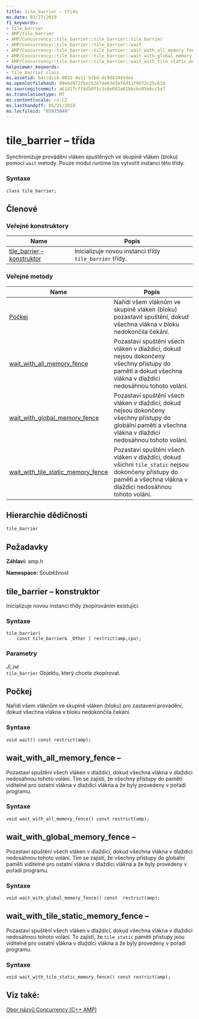 ```yaml
---
title: tile_barrier – třída
ms.date: 03/27/2019
f1_keywords:
- tile_barrier
- AMP/tile_barrier
- AMP/Concurrency::tile_barrier::tile_barrier::tile_barrier
- AMP/Concurrency::tile_barrier::tile_barrier::wait
- AMP/Concurrency::tile_barrier::tile_barrier::wait_with_all_memory_fence
- AMP/Concurrency::tile_barrier::tile_barrier::wait_with_global_memory_fence
- AMP/Concurrency::tile_barrier::tile_barrier::wait_with_tile_static_memory_fence
helpviewer_keywords:
- tile_barrier class
ms.assetid: b4ccdccb-0032-4e11-b7bd-dc9d43445dee
ms.openlocfilehash: 89e6d972fbecb2674e6343bf6d11f9972c25c63d
ms.sourcegitcommit: a61d17cffdd50f1c3c6e082a01bbcbc85b6cc5a7
ms.translationtype: MT
ms.contentlocale: cs-CZ
ms.lasthandoff: 05/21/2019
ms.locfileid: "65975040"
---
```

# <a name="tilebarrier-class"></a>tile_barrier – třída

Synchronizuje provádění vláken spuštěných ve skupině vláken (bloku) pomocí `wait` metody. Pouze modul runtime lze vytvořit instanci této třídy.

### <a name="syntax"></a>Syntaxe

```
class tile_barrier;
```

## <a name="members"></a>Členové

### <a name="public-constructors"></a>Veřejné konstruktory

|Name|Popis|
|----------|-----------------|
|[tile_barrier – konstruktor](#ctor)|Inicializuje novou instanci třídy `tile_barrier` třídy.|

### <a name="public-methods"></a>Veřejné metody

|Name|Popis|
|----------|-----------------|
|[Počkej](#wait)|Nařídí všem vláknům ve skupině vláken (bloku) pozastavit spuštění, dokud všechna vlákna v bloku nedokončila čekání.|
|[wait_with_all_memory_fence](#wait_with_all_memory_fence)|Pozastaví spuštění všech vláken v dlaždici, dokud nejsou dokončeny všechny přístupy do paměti a dokud všechna vlákna v dlaždici nedosáhnou tohoto volání.|
|[wait_with_global_memory_fence](#wait_with_global_memory_fence)|Pozastaví spuštění všech vláken v dlaždici, dokud nejsou dokončeny všechny přístupy do globální paměti a všechna vlákna v dlaždici nedosáhnou tohoto volání.|
|[wait_with_tile_static_memory_fence](#wait_with_tile_static_memory_fence)|Pozastaví spuštění všech vláken v dlaždici, dokud všichni `tile_static` nejsou dokončeny přístupy do paměti a všechna vlákna v dlaždici nedosáhnou tohoto volání.|

## <a name="inheritance-hierarchy"></a>Hierarchie dědičnosti

`tile_barrier`

## <a name="requirements"></a>Požadavky

**Záhlaví:** amp.h

**Namespace:** Souběžnost

## <a name="ctor"></a>  tile_barrier – konstruktor

Inicializuje novou instanci třídy zkopírováním existující.

### <a name="syntax"></a>Syntaxe

```
tile_barrier(
    const tile_barrier& _Other ) restrict(amp,cpu);
```

### <a name="parameters"></a>Parametry

*Ji_né*<br/>
`tile_barrier` Objektu, který chcete zkopírovat.

## <a name="wait"></a>Počkej

Nařídí všem vláknům ve skupině vláken (bloku) pro zastavení provádění, dokud všechna vlákna v bloku nedokončila čekání.

### <a name="syntax"></a>Syntaxe

```
void wait() const restrict(amp);
```

## <a name="wait_with_all_memory_fence"></a> wait_with_all_memory_fence –

Pozastaví spuštění všech vláken v dlaždici, dokud všechna vlákna v dlaždici nedosáhnou tohoto volání. Tím se zajistí, že všechny přístupy do paměti viditelné pro ostatní vlákna v dlaždici vlákna a že byly provedeny v pořadí programu.

### <a name="syntax"></a>Syntaxe

```
void wait_with_all_memory_fence() const restrict(amp);
```

## <a name="a-namewaitwithglobalmemoryfence-waitwithglobalmemoryfence"></a><a name="wait_with_global_memory_fence"> wait_with_global_memory_fence –

Pozastaví spuštění všech vláken v dlaždici, dokud všechna vlákna v dlaždici nedosáhnou tohoto volání. Tím se zajistí, že všechny přístupy do globální paměti viditelné pro ostatní vlákna v dlaždici vlákna a že byly provedeny v pořadí programu.

### <a name="syntax"></a>Syntaxe

```
void wait_with_global_memory_fence() const  restrict(amp);
```

## <a name="a-namewaitwithtilestaticmemoryfence-waitwithtilestaticmemoryfence"></a><a name="wait_with_tile_static_memory_fence"> wait_with_tile_static_memory_fence –

Pozastaví spuštění všech vláken v dlaždici, dokud všechna vlákna v dlaždici nedosáhnou tohoto volání. To zajistí, že `tile_static` paměti přístupy jsou viditelné pro ostatní vlákna v dlaždici vlákna a že byly provedeny v pořadí programu.

### <a name="syntax"></a>Syntaxe

```
void wait_with_tile_static_memory_fence() const restrict(amp);
```

## <a name="see-also"></a>Viz také:

[Obor názvů Concurrency (C++ AMP)](concurrency-namespace-cpp-amp.md)
